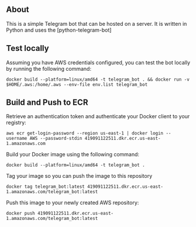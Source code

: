 ## About
This is a simple Telegram bot that can be hosted on a server. It is written in Python and uses the [python-telegram-bot]

## Test locally
Assuming you have AWS credentials configured, you can test the bot locally by running the following command:
```
docker build --platform=linux/amd64 -t telegram_bot . && docker run -v $HOME/.aws:/home/.aws --env-file env.list telegram_bot
```

## Build and Push to ECR
Retrieve an authentication token and authenticate your Docker client to your registry:
```
aws ecr get-login-password --region us-east-1 | docker login --username AWS --password-stdin 419091122511.dkr.ecr.us-east-1.amazonaws.com
```

Build your Docker image using the following command:
```
docker build --platform=linux/amd64 -t telegram_bot .
```

Tag your image so you can push the image to this repository
```
docker tag telegram_bot:latest 419091122511.dkr.ecr.us-east-1.amazonaws.com/telegram_bot:latest
```

Push this image to your newly created AWS repository:
```
docker push 419091122511.dkr.ecr.us-east-1.amazonaws.com/telegram_bot:latest
```





